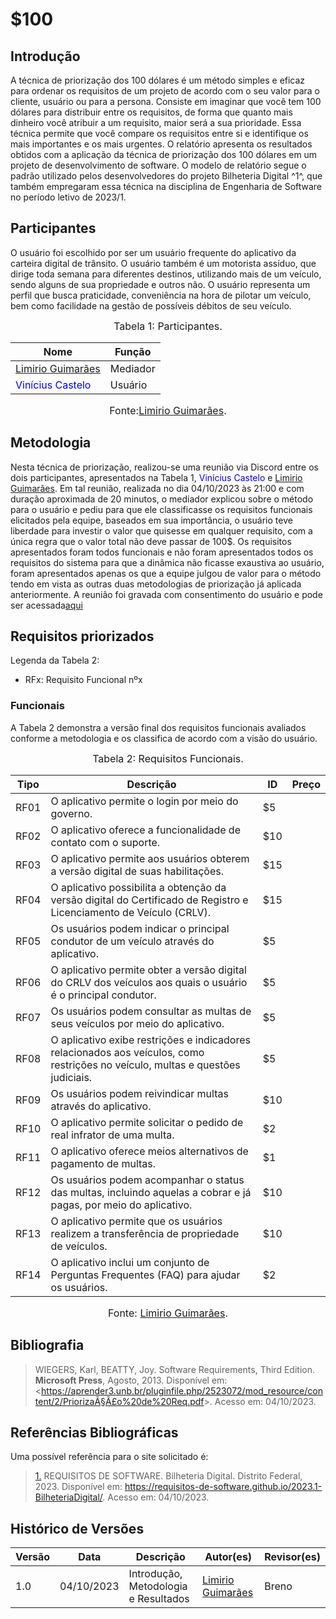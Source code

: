 # $100

## Introdução

A técnica de priorização dos 100 dólares é um método simples e eficaz para ordenar os requisitos de um projeto de acordo com o seu valor para o cliente, usuário ou para a persona. 
Consiste em imaginar que você tem 100 dólares para distribuir entre os requisitos, de forma que quanto mais dinheiro você atribuir a um requisito, maior será a sua prioridade. 
Essa técnica permite que você compare os requisitos entre si e identifique os mais importantes e os mais urgentes. O relatório apresenta os resultados obtidos com a aplicação da técnica
de priorização dos 100 dólares em um projeto de desenvolvimento de software. O modelo de relatório segue o padrão utilizado pelos desenvolvedores do projeto Bilheteria Digital ^1^, que também 
empregaram essa técnica na disciplina de Engenharia de Software no período letivo de 2023/1.

## Participantes

O usuário foi escolhido por ser um usuário frequente do aplicativo da carteira digital de trânsito. O usuário também é um motorista assíduo, que dirige toda semana para diferentes destinos, 
utilizando mais de um veículo, sendo alguns de sua propriedade e outros não. O usuário representa um perfil que busca praticidade, conveniência  na hora de pilotar um veículo, 
bem como facilidade na gestão de possíveis débitos de seu veículo.

<font size="3"><p style="text-align: center">Tabela 1: Participantes.</p></font>

<center>

Nome| Função|
-----|---------|
[Limirio Guimarães](https://github.com/LimirioGuimaraes) |  Mediador
<span style = "color: blue"> Vinícius Castelo</span> | Usuário

</center>

<font size="3"><p style="text-align: center">Fonte:[Limirio Guimarães](https://github.com/LimirioGuimaraes).</p></font>

## Metodologia

Nesta técnica de priorização, realizou-se uma reunião via Discord entre os dois participantes, apresentados na Tabela 1, <span style = "color: blue"> Vinícius Castelo</span> e [Limirio Guimarães](https://github.com/LimirioGuimaraes).
Em tal reunião, realizada no dia 04/10/2023 às 21:00 e com duração aproximada de 20 minutos, o mediador explicou sobre o método para o usuário e pediu para que ele classificasse os 
requisitos funcionais elicitados pela equipe, baseados em sua importância, o usuário teve liberdade para investir o valor que quisesse em qualquer requisito, com a única regra que o valor total não 
deve passar de 100$. Os requisitos apresentados foram todos funcionais e não foram apresentados todos os requisitos do sistema para que a dinâmica não ficasse exaustiva ao usuário, foram 
apresentados apenas os que a equipe julgou de valor para o método tendo em vista as outras duas metodologias de priorização já aplicada anteriormente. A reunião foi gravada com consentimento 
do usuário e pode ser acessada[aqui](https://youtu.be/Qw17km53rJU)


## Requisitos priorizados

Legenda da Tabela 2:

* RFx: Requisito Funcional nºx

### Funcionais

A Tabela 2 demonstra a versão final dos requisitos funcionais avaliados conforme a metodologia e os classifica de acordo com a visão do usuário.

<font size="3"><p style="text-align: center">Tabela 2: Requisitos Funcionais.</p></font>

<center>

| Tipo |             Descrição            |   ID   | Preço |
|------|----------------------------------|--------|-------|
| RF01 | O aplicativo permite o login por meio do governo. | $5 |
| RF02 | O aplicativo oferece a funcionalidade de contato com o suporte. | $10 |
| RF03 | O aplicativo permite aos usuários obterem a versão digital de suas habilitações. | $15 |
| RF04 | O aplicativo possibilita a obtenção da versão digital do Certificado de Registro e Licenciamento de Veículo (CRLV). | $15 |
| RF05 | Os usuários podem indicar o principal condutor de um veículo através do aplicativo. | $5 |
| RF06 | O aplicativo permite obter a versão digital do CRLV dos veículos aos quais o usuário é o principal condutor. | $5 |
| RF07 | Os usuários podem consultar as multas de seus veículos por meio do aplicativo. | $5 |
| RF08 | O aplicativo exibe restrições e indicadores relacionados aos veículos, como restrições no veículo, multas e questões judiciais. | $5 |
| RF09 | Os usuários podem reivindicar multas através do aplicativo. | $10 |
| RF10 | O aplicativo permite solicitar o pedido de real infrator de uma multa. | $2 |
| RF11 | O aplicativo oferece meios alternativos de pagamento de multas. | $1 |
| RF12 | Os usuários podem acompanhar o status das multas, incluindo aquelas a cobrar e já pagas, por meio do aplicativo. | $10 |
| RF13 | O aplicativo permite que os usuários realizem a transferência de propriedade de veículos. | $10 |
| RF14 | O aplicativo inclui um conjunto de Perguntas Frequentes (FAQ) para ajudar os usuários. | $2 |

</center>

<font size="3"><p style="text-align: center">Fonte: [Limirio Guimarães](https://github.com/LimirioGuimaraes).</p></font>

## Bibliografia

>WIEGERS, Karl, BEATTY, Joy. Software Requirements, Third Edition. **Microsoft Press**, Agosto, 2013. Disponível em: <<https://aprender3.unb.br/pluginfile.php/2523072/mod_resource/content/2/PriorizaÃ§Ã£o%20de%20Req.pdf>>. Acesso em: 04/10/2023.

## Referências Bibliográficas

Uma possível referência para o site solicitado é:

> <a id=“RP1” href=“#TEC1”>1.</a> REQUISITOS DE SOFTWARE. Bilheteria Digital. Distrito Federal, 2023. Disponível em: <https://requisitos-de-software.github.io/2023.1-BilheteriaDigital/>. Acesso em: 04/10/2023.

## Histórico de Versões

Versão  | Data | Descrição | Autor(es) | Revisor(es)
---------- | -----  | ------ | ---------- | ----------
 1.0 | 04/10/2023 | Introdução, Metodologia e Resultados |[Limirio Guimarães](https://github.com/LimirioGuimaraes)|Breno
 
